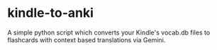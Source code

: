 # kindle-to-anki
A simple python script which converts your Kindle's vocab.db files to flashcards with context based translations via Gemini.
